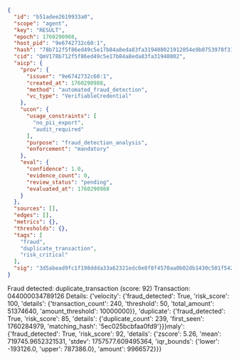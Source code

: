 ```json
{
  "id": "b51adee2619933a0",
  "scope": "agent",
  "key": "RESULT",
  "epoch": 1760290988,
  "host_pid": "9e6742732c60:1",
  "hash": "78b712f5f86ed49c5e17b84a8eda83fa319408021912054e9b0753978f3155f5",
  "cid": "QmV178b712f5f86ed49c5e17b84a8eda83fa31940802",
  "aicp": {
    "prov": {
      "issuer": "9e6742732c60:1",
      "created_at": 1760290988,
      "method": "automated_fraud_detection",
      "vc_type": "VerifiableCredential"
    },
    "ucon": {
      "usage_constraints": [
        "no_pii_export",
        "audit_required"
      ],
      "purpose": "fraud_detection_analysis",
      "enforcement": "mandatory"
    },
    "eval": {
      "confidence": 1.0,
      "evidence_count": 0,
      "review_status": "pending",
      "evaluated_at": 1760290988
    }
  },
  "sources": [],
  "edges": [],
  "metrics": {},
  "thresholds": {},
  "tags": [
    "fraud",
    "duplicate_transaction",
    "risk_critical"
  ],
  "sig": "3d5abead9fc1f198ddda33a62321edc0e8f8f4570aa0b02db1430c501f5422f5"
}
```

Fraud detected: duplicate_transaction (score: 92)
Transaction: 044000034789126
Details: {'velocity': {'fraud_detected': True, 'risk_score': 100, 'details': {'transaction_count': 240, 'threshold': 50, 'total_amount': 51374640, 'amount_threshold': 10000000}}, 'duplicate': {'fraud_detected': True, 'risk_score': 85, 'details': {'duplicate_count': 239, 'first_seen': 1760284979, 'matching_hash': '5ec025bcbfaa0fd9'}}}maly': {'fraud_detected': True, 'risk_score': 92, 'details': {'zscore': 5.26, 'mean': 719745.9652321531, 'stdev': 1757577.609495364, 'iqr_bounds': {'lower': -193126.0, 'upper': 787386.0}, 'amount': 9966572}}}